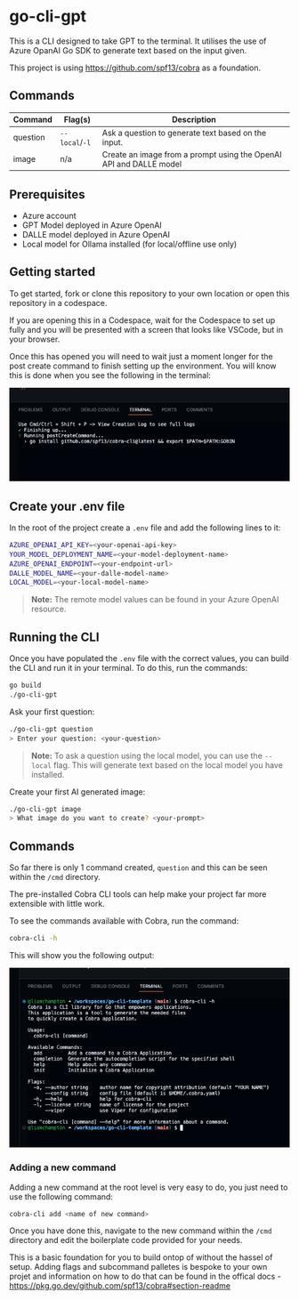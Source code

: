 # go-cli-gpt
This is a CLI designed to take GPT to the terminal. It utilises the use of Azure OpanAI Go SDK to generate text based on the input given.

This project is using https://github.com/spf13/cobra as a foundation.

## Commands

| Command  | Flag(s)           | Description                                             |
|----------|----------------|---------------------------------------------------------|
| question | `--local`/`-l`       | Ask a question to generate text based on the input.     |
| image    | n/a    | Create an image from a prompt using the OpenAI API and DALLE<X> model |

## Prerequisites
- Azure account
- GPT Model deployed in Azure OpenAI
- DALLE model deployed in Azure OpenAI
- Local model for Ollama installed (for local/offline use only)


## Getting started

To get started, fork or clone this repository to your own location or open this repository in a codespace.

If you are opening this in a Codespace, wait for the Codespace to set up fully and you will be presented with a screen that looks like VSCode, but in your browser.

Once this has opened you will need to wait just a moment longer for the post create command to finish setting up the environment. You will know this is done when you see the following in the terminal:

![Post create command](./assets/post-create-command.png)

## Create your .env file
In the root of the project create a `.env` file and add the following lines to it:

```bash
AZURE_OPENAI_API_KEY=<your-openai-api-key>
YOUR_MODEL_DEPLOYMENT_NAME=<your-model-deployment-name>
AZURE_OPENAI_ENDPOINT=<your-endpoint-url>
DALLE_MODEL_NAME=<your-dalle-model-name>
LOCAL_MODEL=<your-local-model-name>
```

> **Note:** The remote model values can be found in your Azure OpenAI resource.

## Running the CLI
Once you have populated the `.env` file with the correct values, you can build the CLI and run it in your terminal. To do this, run the commands:

```bash
go build
./go-cli-gpt
```

Ask your first question:

```bash
./go-cli-gpt question
> Enter your question: <your-question>
```

> **Note:** To ask a question using the local model, you can use the `--local` flag. This will generate text based on the local model you have installed.

Create your first AI generated image:
    
```bash
./go-cli-gpt image
> What image do you want to create? <your-prompt>
```

## Commands

So far there is only 1 command created, `question` and this can be seen within the `/cmd` directory.

The pre-installed Cobra CLI tools can help make your project far more extensible with little work.

To see the commands available with Cobra, run the command:

```bash
cobra-cli -h
```

This will show you the following output:

![Cobra CLI help](./assets/cobra-cli.png)

### Adding a new command

Adding a new command at the root level is very easy to do, you just need to use the following command:

```bash
cobra-cli add <name of new command>
```

Once you have done this, navigate to the new command within the `/cmd` directory and edit the boilerplate code provided for your needs.

This is a basic foundation for you to build ontop of without the hassel of setup. Adding flags and subcommand palletes is bespoke to your own projet and information on how to do that can be found in the offical docs - https://pkg.go.dev/github.com/spf13/cobra#section-readme

